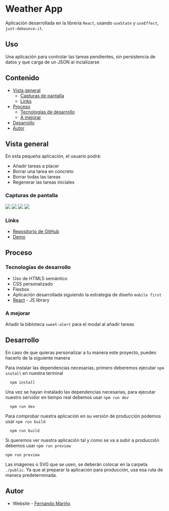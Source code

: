 # Weather App

Aplicación desarrollada en la librería `React`, usando `useState` y `useEffect`, `just-debounce-it`.

## Uso

Una aplicación para controlar las tareas pendientes, sin persistencia de datos y que carga de un JSON al incializarse

## Contenido

- [Vista general](#vista-general)
  - [Capturas de pantalla](#capturas-de-pantalla)
  - [Links](#links)
- [Proceso](#proceso)
  - [Tecnologías de desarrollo](#tecnologías-de-desarrollo)
  - [A mejorar](#a-mejorar)
- [Desarrollo](#desarrollo)
- [Autor](#autor)

## Vista general

En esta pequeña aplicación, el usuario podrá:

- Añadir tareas a placer
- Borrar una tarea en concreto
- Borrar todas las tareas
- Regenerar las tareas iniciales

### Capturas de pantalla

![](./src/assets/images/1.png)
![](./src/assets/images/2.png)
![](./src/assets/images/3.png)
![](./src/assets/images/4.png)

### Links

- [Repositorio de GitHub](https://github.com/aerozfx/todo-list-react)
- [Demo](https://dainty-florentine-ac2f10.netlify.app/)

## Proceso

### Tecnologías de desarrollo

- Uso de HTML5 semántico
- CSS personalizado
- Flexbox
- Aplicación desarrollada siguiendo la estrategia de diseño `mobile first`
- [React](https://reactjs.org/) - JS library

### A mejorar

Añadir la bibloteca `sweet-alert` para el modal al añadir tareas

## Desarrollo

En caso de que quieras personalizar a tu manera este proyecto, puedes hacerlo de la siguiente manera

Para instalar las dependencias necesarias, primero deberemos ejecutar `npm install` en nuestra terminal

```console
  npm install
```

Una vez se hayan instalado las dependencias necesarias, para ejecutar nuestro servidor en tiempo real debemos usar `npm run dev`

```console
  npm run dev
```

Para comprobar nuestra aplicación en su versión de producción podemos usar `npm run build`

```console
  npm run build
```

Si queremos ver nuestra aplicación tal y como se va a subir a producción debemos usar `npm run preview`

```console
npm run preview
```

Las imágenes o SVG que se usen, se deberán colocar en la carpeta `./public`. Ya que al preparar la aplicación para producción, usa esa ruta de manera predeterminada.

## Autor

- Website - [Fernando Mariño](https://github.com/aerozfx)
